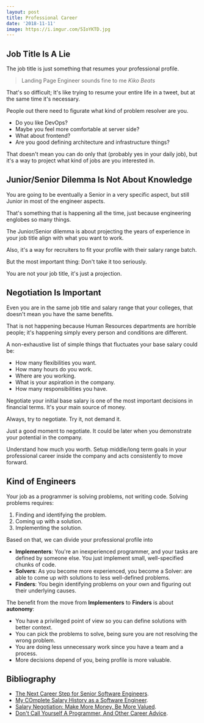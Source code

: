 ```yaml
---
layout: post
title: Professional Career
date: '2018-11-11'
image: https://i.imgur.com/5IoYKTD.jpg
---
```


## Job Title Is A Lie

The job title is just something that resumes your professional profile.

> Landing Page Engineer sounds fine to me
<cite>Kiko Beats</cite>

That's so difficult; It's like trying to resume your entire life in a tweet, but at the same time it's necessary.

People out there need to figurate what kind of problem resolver are you.

- Do you like DevOps?
- Maybe you feel more comfortable at server side?
- What about frontend?
- Are you good defining architecture and infrastructure things?

That doesn't mean you can do only that (probably yes in your daily job), but it's a way to project what kind of jobs are you interested in.

## Junior/Senior Dilemma Is Not About Knowledge

You are going to be eventually a Senior in a very specific aspect, but still Junior in most of the engineer aspects.

That's something that is happening all the time, just because engineering englobes so many things.

The Junior/Senior dilemma is about projecting the years of experience in your job title align with what you want to work.

Also, it's a way for recruiters to fit your profile with their salary range batch.

But the most important thing: Don't take it too seriously.

You are not your job title, it's just a projection.

## Negotiation Is Important

Even you are in the same job title and salary range that your colleges, that doesn't mean you have the same benefits.

That is not happening because Human Resources departments are horrible people; it's happening simply every person and conditions are different.

A non-exhaustive list of simple things that fluctuates your base salary could be:

- How many flexibilities you want.
- How many hours do you work.
- Where are you working.
- What is your aspiration in the company.
- How many responsibilities you have.

Negotiate your initial base salary is one of the most important decisions in financial terms. It's your main source of money.

Always, try to negotiate. Try it, not demand it.

Just a good moment to negotiate. It could be later when you demonstrate your potential in the company.

Understand how much you worth. Setup middle/long term goals in your professional career inside the company and acts consistently to move forward.

## Kind of Engineers

Your job as a programmer is solving problems, not writing code. Solving problems requires:

1. Finding and identifying the problem.
2. Coming up with a solution.
3. Implementing the solution.

Based on that, we can divide your professional profile into

- **Implementers**: You're an inexperienced programmer, and your tasks are defined by someone else. You just implement small, well-specified chunks of code.
- **Solvers**: As you become more experienced, you become a Solver: are able to come up with solutions to less well-defined problems.
- **Finders**: You begin identifying problems on your own and figuring out their underlying causes.

The benefit from the move from **Implementers** to **Finders** is about **autonomy**:

- You have a privileged point of view so you can define solutions with better context.
- You can pick the problems to solve, being sure you are not resolving the wrong problem.
- You are doing less unnecessary work since you have a team and a process.
- More decisions depend of you, being profile is more valuable.

## Bibliography

- [The Next Career Step for Senior Software Engineers](https://codewithoutrules.com/2018/10/10/beyond-senior-software-engineer/).
- [My COmplete Salary History as a Software Engineer](https://humanwhocodes.com/blog/2018/10/my-somewhat-complete-salary-history-software-engineer).
- [Salary Negotiation: Make More Money, Be More Valued](https://www.kalzumeus.com/2012/01/23/salary-negotiation/).
- [Don't Call Yourself A Programmer, And Other Career Advice](https://www.kalzumeus.com/2011/10/28/dont-call-yourself-a-programmer/).
